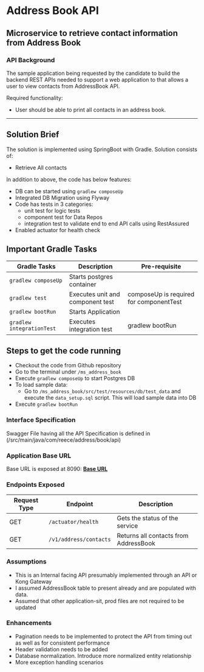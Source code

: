 # Address Book API

## Microservice to retrieve contact information from Address Book

### API Background

The sample application being requested by the candidate to build the backend REST APIs
needed to support a web application to that allows a user to view contacts from AddressBook API.

Required functionality:
* User should be able to print all contacts in an address book.

---

## Solution Brief

The solution is implemented using SpringBoot with Gradle. Solution consists of:

* Retrieve All contacts

In addition to above, the code has below features:

* DB can be started using `gradlew composeUp`
* Integrated DB Migration using Flyway
* Code has tests in 3 categories:
  * unit test for logic tests 
  * component test for Data Repos
  * integration test to validate end to end API calls using RestAssured
* Enabled actuator for health check

## Important Gradle Tasks

| Gradle Tasks | Description | Pre-requisite |
| ------------ | ----------- | ------------- |
| `gradlew composeUp` | Starts postgres container | |
| `gradlew test`| Executes unit and component test|composeUp is required for componentTest|
| `gradlew bootRun`| Starts Application|
| `gradlew integrationTest` | Executes integration test	| gradlew bootRun|


## Steps to get the code running

* Checkout the code from Github repository
* Go to the terminal under `/ms_address_book`
* Execute `gradlew composeUp` to start Postgres DB
* To load sample data:
  * Go to `/ms_address_book/src/test/resources/db/test_data` and execute the `data_setup.sql` script. This will
    load sample data into DB
* Execute `gradlew bootRun`

### Interface Specification

Swagger File having all the API Specification is defined in (/src/main/java/com/reece/address/book/api)

### Application Base URL

Base URL is exposed at 8090: **[Base URL](http://localhost:8090/ms_address_book)**

### Endpoints Exposed

| Request Type | Endpoint | Description |
  | ------------ | -------- | ----------- |
| GET | `/actuator/health` | Gets the status of the service |
| GET | `/v1/address/contacts` | Returns all contacts from AddressBook |

### Assumptions

* This is an Internal facing API presumably implemented through an API or Kong Gateway
* I assumed AddressBook table to present already and are populated with data.
* Assumed that other application-sit, prod files are not required to be updated

### Enhancements

* Pagination needs to be implemented to protect the API from timing out as well as for consistent performance
* Header validation needs to be added
* Database normalization. Introduce more normalized entity relationship
* More exception handling scenarios
